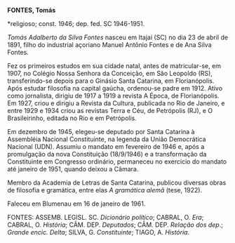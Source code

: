 **FONTES, Tomás**

\*religioso; const. 1946; dep. fed. SC 1946-1951.

*Tomás Adalberto da Silva Fontes* nasceu em Itajaí (SC) no dia 23 de
abril de 1891, filho do industrial açoriano Manuel Antônio Fontes e de
Ana Silva Fontes.

Fez os primeiros estudos em sua cidade natal, antes de matricular-se, em
1907, no Colégio Nossa Senhora da Conceição, em São Leopoldo (RS),
transferindo-se depois para o Ginásio Santa Catarina, em Florianópolis.
Após estudar filosofia na capital gaúcha, ordenou-se padre em 1912.
Ativo como jornalista, dirigiu de 1917 a 1919 a revista A Época, de
Florianópolis. Em 1927, criou e dirigiu a Revista da Cultura, publicada
no Rio de Janeiro, e entre 1929 e 1934 criou as revistas Terra e Céu, de
Petrópolis (RJ), e O Brasileirinho, editada no Rio e em Petrópolis.

Em dezembro de 1945, elegeu-se deputado por Santa Catarina à Assembléia
Nacional Constituinte, na legenda da União Democrática Nacional (UDN).
Assumiu o mandato em fevereiro de 1946 e, após a promulgação da nova
Constituição (18/9/1946) e a transformação da Constituinte em Congresso
ordinário, permaneceu no exercício do mandato até janeiro de 1951,
quando deixou a Câmara.

Membro da Academia de Letras de Santa Catarina, publicou diversas obras
de filosofia e gramática, entre elas *A gramática alemã* (tese, 1922).

Faleceu em Blumenau em 16 de janeiro de 1961.

FONTES: ASSEMB. LEGISL. SC. *Dicionário político*; CABRAL, O. *Era*;
CABRAL, O. *História*; CÂM. DEP. *Deputados*; CÂM. DEP. *Relação dos
dep*.; *Grande encic. Delta*; SILVA, G. *Constituinte*; TIAGO, A.
*História*.
